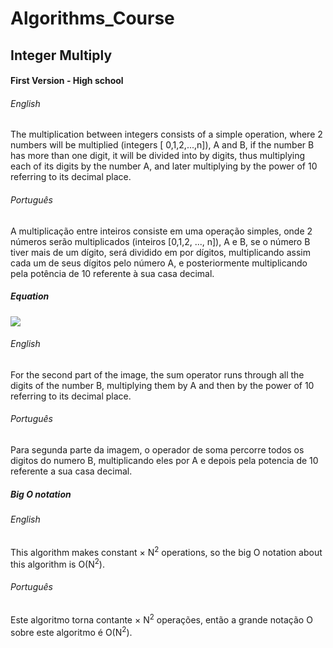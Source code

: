 # Algorithms_Course

## Integer Multiply

#### First Version - High school

###### English

The multiplication between integers consists of a simple operation, where 2 numbers will be multiplied (integers [ 0,1,2,...,n]), A and B, if the number B has more than one digit, it will be divided into by digits, thus multiplying each of its digits by the number A, and later multiplying by the power of 10 referring to its decimal place.

###### Português

A multiplicação entre inteiros consiste em uma operação simples, onde 2 números serão multiplicados (inteiros [0,1,2, ..., n]), A e B, se o número B tiver mais de um dígito, será dividido em por dígitos, multiplicando assim cada um de seus dígitos pelo número A, e posteriormente multiplicando pela potência de 10 referente à sua casa decimal.

##### Equation

![](https://i.imgur.com/DDtTEAi.png)

###### English

For the second part of the image, the sum operator runs through all the digits of the number B, multiplying them by A and then by the power of 10 referring to its decimal place.

###### Português

Para segunda parte da imagem, o operador de soma percorre todos os digitos do numero B, multiplicando eles por A e depois pela potencia de 10 referente a sua casa decimal.

##### Big O notation

###### English

This algorithm makes constant &times; N<sup>2</sup> operations, so the big O notation about this algorithm is O(N<sup>2</sup>).

###### Português

Este algoritmo torna contante &times; N<sup>2</sup> operações, então a grande notação O sobre este algoritmo é O(N<sup>2</sup>).

